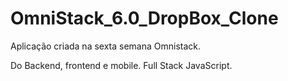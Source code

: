 # OmniStack_6.0_DropBox_Clone

Aplicação criada na sexta semana Omnistack.

Do Backend, frontend e mobile. Full Stack JavaScript. 
